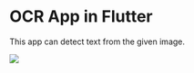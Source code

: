 # OCR App in Flutter

This app can detect text from the given image.

![](https://github.com/ankitvashisht12/OCR-app/blob/master/gif/ocr.gif)
